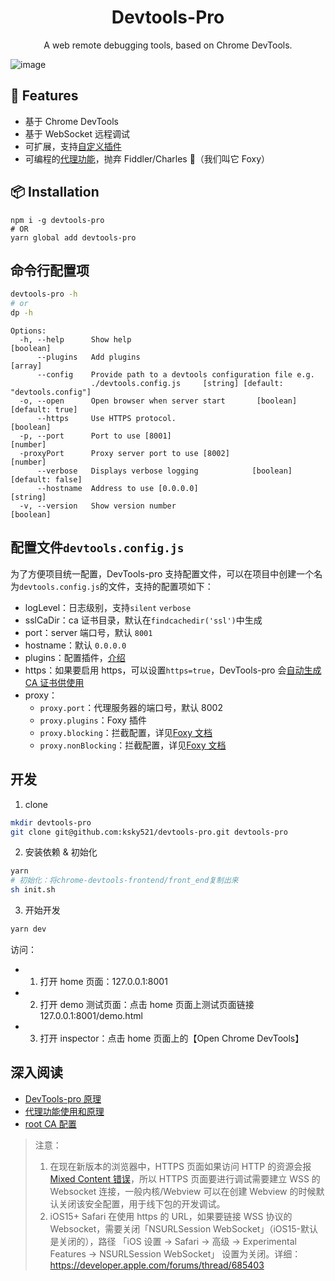 <h1 align="center">Devtools-Pro</h1>

<div align="center">
A web remote debugging tools, based on Chrome DevTools.
</div>

![image](https://user-images.githubusercontent.com/1073262/118256057-9eceed00-b4df-11eb-94f4-74676c2d8c9b.png)

## 🎉 Features

-   基于 Chrome DevTools
-   基于 WebSocket 远程调试
-   可扩展，支持[自定义插件](./docs/advanced.md)
-   可编程的[代理功能](./docs/foxy.md)，抛弃 Fiddler/Charles 🌟（我们叫它 Foxy）

## 📦 Installation

```shell
npm i -g devtools-pro
# OR
yarn global add devtools-pro
```

## 命令行配置项

```bash
devtools-pro -h
# or
dp -h
```

```
Options:
  -h, --help      Show help                                            [boolean]
      --plugins   Add plugins                                            [array]
      --config    Provide path to a devtools configuration file e.g.
                  ./devtools.config.js     [string] [default: "devtools.config"]
  -o, --open      Open browser when server start       [boolean] [default: true]
      --https     Use HTTPS protocol.                                  [boolean]
  -p, --port      Port to use [8001]                                    [number]
  -proxyPort      Proxy server port to use [8002]                       [number]
      --verbose   Displays verbose logging            [boolean] [default: false]
      --hostname  Address to use [0.0.0.0]                              [string]
  -v, --version   Show version number                                  [boolean]
```

## 配置文件`devtools.config.js`

为了方便项目统一配置，DevTools-pro 支持配置文件，可以在项目中创建一个名为`devtools.config.js`的文件，支持的配置项如下：

-   logLevel：日志级别，支持`silent` `verbose`
-   sslCaDir：ca 证书目录，默认在`findcachedir('ssl')`中生成
-   port：server 端口号，默认 `8001`
-   hostname：默认 `0.0.0.0`
-   plugins：配置插件，[介绍](./docs/advanced.md)
-   https：如果要启用 https，可以设置`https=true`，DevTools-pro 会[自动生成 CA 证书供使用](./docs/rootCA.md)
-   proxy：
    -   `proxy.port`：代理服务器的端口号，默认 8002
    -   `proxy.plugins`：Foxy 插件
    -   `proxy.blocking`：拦截配置，详见[Foxy 文档](./docs/foxy.md)
    -   `proxy.nonBlocking`：拦截配置，详见[Foxy 文档](./docs/foxy.md)

## 开发

1. clone

```bash
mkdir devtools-pro
git clone git@github.com:ksky521/devtools-pro.git devtools-pro
```

2. 安装依赖 & 初始化

```bash
yarn
# 初始化：将chrome-devtools-frontend/front_end复制出来
sh init.sh
```

3. 开始开发

```bash
yarn dev
```

访问：

-   1. 打开 home 页面：127.0.0.1:8001
-   2. 打开 demo 测试页面：点击 home 页面上测试页面链接 127.0.0.1:8001/demo.html
-   3. 打开 inspector：点击 home 页面上的【Open Chrome DevTools】

## 深入阅读

-   [DevTools-pro 原理](./docs/advanced.md)
-   [代理功能使用和原理](./docs/foxy.md)
-   [root CA 配置](./docs/rootCA.md)

> 注意：
>
> 1. 在现在新版本的浏览器中，HTTPS 页面如果访问 HTTP 的资源会报[Mixed Content 错误](https://developer.mozilla.org/en-US/docs/Web/Security/Mixed_content)，所以 HTTPS 页面要进行调试需要建立 WSS 的 Websocket 连接，一般内核/Webview 可以在创建 Webview 的时候默认关闭该安全配置，用于线下包的开发调试。
> 2. iOS15+ Safari 在使用 https 的 URL，如果要链接 WSS 协议的 Websocket，需要关闭「NSURLSession WebSocket」（iOS15-默认是关闭的），路径 「iOS 设置 -> Safari -> 高级 -> Experimental Features -> NSURLSession WebSocket」 设置为关闭。详细：https://developer.apple.com/forums/thread/685403
